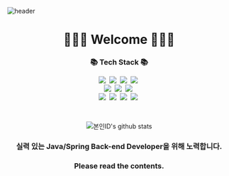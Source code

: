 ![header](https://capsule-render.vercel.app/api?type=rect&color=auto&height=300&section=header&text=Kim%20WooSeok&fontSize=90)
 
<h1 align="center">🙋🏻‍♂️ Welcome 🙋🏻‍♂️</h3>

<h3 align="center">📚 Tech Stack 📚 </h3>
<p align="center">
  <img src="https://img.shields.io/badge/HTML5-E34F26?style=flat-square&logo=HTML5&logoColor=white"/></a>&nbsp
  <img src="https://img.shields.io/badge/CSS-1572B6?style=flat-square&logo=CSS&logoColor=white"/></a>&nbsp
  <img src="https://img.shields.io/badge/Java-007396?style=flat-square&logo=Java&logoColor=white"/></a>&nbsp
  <img src="https://img.shields.io/badge/Javascript-ffb13b?style=flat-square&logo=javascript&logoColor=white"/></a>&nbsp
  <br>
  <img src="https://img.shields.io/badge/Spring-6DB33F?style=flat-square&logo=Spring&logoColor=white"/></a>&nbsp
  <img src="https://img.shields.io/badge/SpringBoot-6DB33F?style=flat-square&logo=SpringBoot&logoColor=white"/></a>&nbsp 
  <img src="https://img.shields.io/badge/Jquery-0769AD?style=flat-square&logo=Jquery&logoColor=white"/></a>&nbsp 
  <br>
  <img src="https://img.shields.io/badge/Mysql-E6B91E?style=flat-square&logo=MySql&logoColor=white"/></a>&nbsp 
  <img src="https://img.shields.io/badge/Oracle-F80000?style=flat-square&logo=Oracle&logoColor=white"/></a>&nbsp 
  <img src="https://img.shields.io/badge/Git-F05032?style=flat-square&logo=Git&logoColor=white"/></a>&nbsp 
  <img src="https://img.shields.io/badge/GitHub-181717?style=flat-square&logo=GitHub&logoColor=white"/></a>&nbsp 
</p>
<br>

<div align="center">

![본인ID's github stats](https://github-readme-stats.vercel.app/api?username=moseok7&show_icons=true)

</div>

<h3 align="center"> 실력 있는 Java/Spring Back-end Developer을 위해 노력합니다.</h3>

<h3 align="center"> Please read the contents. </h3>

